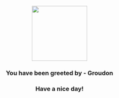 <p align="center">
            <img src="https://raw.githubusercontent.com/PokeAPI/sprites/master/sprites/pokemon/383.png" width="150" height="150">
          </p>
          <h3 align="center">You have been greeted by - <b>Groudon</b></h3>
          <h3 align="center">Have a nice day!</h3>
        